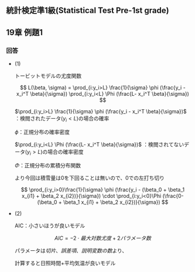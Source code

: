 ## 統計検定準1級(Statistical Test Pre-1st grade)
## 19章 例題1
### 回答

- (1)
    
    トービットモデルの尤度関数
    
    $$
    L(\beta, \sigma) = \prod_{i:y_i>L} \frac{1}{\sigma} \phi (\frac{y_i - x_i^T \beta}{\sigma}) \prod_{i:y_i<L} \Phi (\frac{L- x_i^T \beta}{\sigma}) 
    $$
    
    $\prod_{i:y_i>L} \frac{1}{\sigma} \phi (\frac{y_i - x_i^T \beta}{\sigma})$ ：検閲されたデータ$(y_i < L)$の場合の確率
    
    $\phi$：正規分布の確率密度
    
    $\prod_{i:y_i<L} \Phi (\frac{L- x_i^T \beta}{\sigma})$ ：検閲されてないデータ$(y_i >L)$の場合の確率密度
    
    $\Phi$：正規分布の累積分布関数
    
    より今回は積雪量は0を下回ることは無いので、0での左打ち切り
    
    $$
    \prod_{i:y_i>0}\frac{1}{\sigma} \phi (\frac{y_i - (\beta_0 + \beta_1 x_{i1} + \beta_2 x_{i2})}{\sigma}) \cdot \prod_{i:y_i<0}\Phi (\frac{0- (\beta_0 + \beta_1 x_{i1} + \beta_2 x_{i2})}{\sigma})
    $$
    
- (2)
    
    AIC：小さいほうが良いモデル
    
    $$
    AIC = -2 \cdot 最大対数尤度 + 2パラメータ数
    $$
    
    パラメータは$切片、誤差項、説明変数の数$より、
    
    計算すると日照時間+平均気温が良いモデル